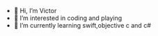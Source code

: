 - 👋 Hi, I’m Victor
- 👀 I’m interested in coding and playing
- 🌱 I’m currently learning swift,objective c and c#

<!---
shastr/shastr is a ✨ special ✨ repository because its `README.md` (this file) appears on your GitHub profile.
You can click the Preview link to take a look at your changes.
--->
